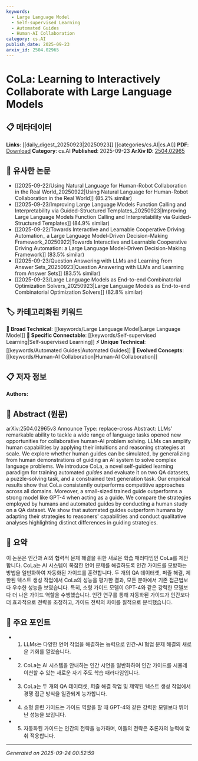```yaml
---
keywords:
  - Large Language Model
  - Self-supervised Learning
  - Automated Guides
  - Human-AI Collaboration
category: cs.AI
publish_date: 2025-09-23
arxiv_id: 2504.02965
---
```


<!-- KEYWORD_LINKING_METADATA:
{
  "processed_timestamp": "2025-09-24T00:52:59.487964",
  "vocabulary_version": "1.0",
  "selected_keywords": [
    "Large Language Model",
    "Self-supervised Learning",
    "Automated Guides",
    "Human-AI Collaboration"
  ],
  "rejected_keywords": [],
  "similarity_scores": {
    "Large Language Model": 0.85,
    "Self-supervised Learning": 0.82,
    "Automated Guides": 0.78,
    "Human-AI Collaboration": 0.79
  },
  "extraction_method": "AI_prompt_based",
  "budget_applied": true,
  "candidates_json": {
    "candidates": [
      {
        "surface": "Large Language Models",
        "canonical": "Large Language Model",
        "aliases": [
          "LLM",
          "Large Language Models"
        ],
        "category": "broad_technical",
        "rationale": "Central to the paper's theme, linking to existing works on language models.",
        "novelty_score": 0.3,
        "connectivity_score": 0.9,
        "specificity_score": 0.6,
        "link_intent_score": 0.85
      },
      {
        "surface": "Self-guided Learning",
        "canonical": "Self-supervised Learning",
        "aliases": [
          "Self-guided Learning"
        ],
        "category": "specific_connectable",
        "rationale": "Relates to the methodology of training guides, connecting to self-supervised learning literature.",
        "novelty_score": 0.7,
        "connectivity_score": 0.75,
        "specificity_score": 0.8,
        "link_intent_score": 0.82
      },
      {
        "surface": "Automated Guides",
        "canonical": "Automated Guides",
        "aliases": [
          "AI Guides",
          "Automated Guidance"
        ],
        "category": "unique_technical",
        "rationale": "A novel concept introduced in the paper, crucial for understanding the proposed system.",
        "novelty_score": 0.85,
        "connectivity_score": 0.65,
        "specificity_score": 0.85,
        "link_intent_score": 0.78
      },
      {
        "surface": "Human-AI Collaboration",
        "canonical": "Human-AI Collaboration",
        "aliases": [
          "Collaborative AI",
          "Human-AI Interaction"
        ],
        "category": "evolved_concepts",
        "rationale": "Key theme of the paper, linking to broader discussions on AI collaboration.",
        "novelty_score": 0.55,
        "connectivity_score": 0.8,
        "specificity_score": 0.7,
        "link_intent_score": 0.79
      }
    ],
    "ban_list_suggestions": [
      "QA datasets",
      "puzzle-solving task",
      "constrained text generation task"
    ]
  },
  "decisions": [
    {
      "candidate_surface": "Large Language Models",
      "resolved_canonical": "Large Language Model",
      "decision": "linked",
      "scores": {
        "novelty": 0.3,
        "connectivity": 0.9,
        "specificity": 0.6,
        "link_intent": 0.85
      }
    },
    {
      "candidate_surface": "Self-guided Learning",
      "resolved_canonical": "Self-supervised Learning",
      "decision": "linked",
      "scores": {
        "novelty": 0.7,
        "connectivity": 0.75,
        "specificity": 0.8,
        "link_intent": 0.82
      }
    },
    {
      "candidate_surface": "Automated Guides",
      "resolved_canonical": "Automated Guides",
      "decision": "linked",
      "scores": {
        "novelty": 0.85,
        "connectivity": 0.65,
        "specificity": 0.85,
        "link_intent": 0.78
      }
    },
    {
      "candidate_surface": "Human-AI Collaboration",
      "resolved_canonical": "Human-AI Collaboration",
      "decision": "linked",
      "scores": {
        "novelty": 0.55,
        "connectivity": 0.8,
        "specificity": 0.7,
        "link_intent": 0.79
      }
    }
  ]
}
-->

# CoLa: Learning to Interactively Collaborate with Large Language Models

## 📋 메타데이터

**Links**: [[daily_digest_20250923|20250923]] [[categories/cs.AI|cs.AI]]
**PDF**: [Download](https://arxiv.org/pdf/2504.02965.pdf)
**Category**: cs.AI
**Published**: 2025-09-23
**ArXiv ID**: [2504.02965](https://arxiv.org/abs/2504.02965)

## 🔗 유사한 논문
- [[2025-09-22/Using Natural Language for Human-Robot Collaboration in the Real World_20250922|Using Natural Language for Human-Robot Collaboration in the Real World]] (85.2% similar)
- [[2025-09-23/Improving Large Language Models Function Calling and Interpretability via Guided-Structured Templates_20250923|Improving Large Language Models Function Calling and Interpretability via Guided-Structured Templates]] (84.9% similar)
- [[2025-09-22/Towards Interactive and Learnable Cooperative Driving Automation_ a Large Language Model-Driven Decision-Making Framework_20250922|Towards Interactive and Learnable Cooperative Driving Automation: a Large Language Model-Driven Decision-Making Framework]] (83.5% similar)
- [[2025-09-23/Question Answering with LLMs and Learning from Answer Sets_20250923|Question Answering with LLMs and Learning from Answer Sets]] (83.5% similar)
- [[2025-09-23/Large Language Models as End-to-end Combinatorial Optimization Solvers_20250923|Large Language Models as End-to-end Combinatorial Optimization Solvers]] (82.8% similar)

## 🏷️ 카테고리화된 키워드
**🧠 Broad Technical**: [[keywords/Large Language Model|Large Language Model]]
**🔗 Specific Connectable**: [[keywords/Self-supervised Learning|Self-supervised Learning]]
**⚡ Unique Technical**: [[keywords/Automated Guides|Automated Guides]]
**🚀 Evolved Concepts**: [[keywords/Human-AI Collaboration|Human-AI Collaboration]]

## 📋 저자 정보

**Authors:** 

## 📄 Abstract (원문)

arXiv:2504.02965v3 Announce Type: replace-cross 
Abstract: LLMs' remarkable ability to tackle a wide range of language tasks opened new opportunities for collaborative human-AI problem solving. LLMs can amplify human capabilities by applying their intuitions and reasoning strategies at scale. We explore whether human guides can be simulated, by generalizing from human demonstrations of guiding an AI system to solve complex language problems. We introduce CoLa, a novel self-guided learning paradigm for training automated $\textit{guides}$ and evaluate it on two QA datasets, a puzzle-solving task, and a constrained text generation task. Our empirical results show that CoLa consistently outperforms competitive approaches across all domains. Moreover, a small-sized trained guide outperforms a strong model like GPT-4 when acting as a guide. We compare the strategies employed by humans and automated guides by conducting a human study on a QA dataset. We show that automated guides outperform humans by adapting their strategies to reasoners' capabilities and conduct qualitative analyses highlighting distinct differences in guiding strategies.

## 📝 요약

이 논문은 인간과 AI의 협력적 문제 해결을 위한 새로운 학습 패러다임인 CoLa를 제안합니다. CoLa는 AI 시스템이 복잡한 언어 문제를 해결하도록 인간 가이드를 모방하는 방법을 일반화하여 자동화된 가이드를 훈련합니다. 두 개의 QA 데이터셋, 퍼즐 해결, 제한된 텍스트 생성 작업에서 CoLa의 성능을 평가한 결과, 모든 분야에서 기존 접근법보다 우수한 성능을 보였습니다. 특히, 소형 가이드 모델이 GPT-4와 같은 강력한 모델보다 더 나은 가이드 역할을 수행했습니다. 인간 연구를 통해 자동화된 가이드가 인간보다 더 효과적으로 전략을 조정하고, 가이드 전략의 차이를 질적으로 분석했습니다.

## 🎯 주요 포인트

- 1. LLMs는 다양한 언어 작업을 해결하는 능력으로 인간-AI 협업 문제 해결의 새로운 기회를 열었습니다.
- 2. CoLa는 AI 시스템을 안내하는 인간 시연을 일반화하여 인간 가이드를 시뮬레이션할 수 있는 새로운 자기 주도 학습 패러다임입니다.
- 3. CoLa는 두 개의 QA 데이터셋, 퍼즐 해결 작업 및 제약된 텍스트 생성 작업에서 경쟁 접근 방식을 일관되게 능가합니다.
- 4. 소형 훈련 가이드는 가이드 역할을 할 때 GPT-4와 같은 강력한 모델보다 뛰어난 성능을 보입니다.
- 5. 자동화된 가이드는 인간의 전략을 능가하며, 이들의 전략은 추론자의 능력에 맞춰 적응합니다.


---

*Generated on 2025-09-24 00:52:59*